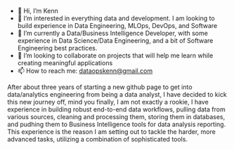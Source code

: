 - 👋 Hi, I’m Kenn
- 👀 I’m interested in everything data and development. I am looking to build experience in Data Engineering, MLOps, DevOps, and Software
- 🌱 I’m currently a Data/Business Intelligence Developer, with some experience in Data Science/Data Engineering, and a bit of Software Engineering best practices.
- 💞️ I’m looking to collaborate on projects that will help me learn while creating meaningful applications
- 📫 How to reach me: dataopskenn@gmail.com

<!---
dataopskenn/dataopskenn is a ✨ special ✨ repository because its `README.md` (this file) appears on your GitHub profile.
You can click the Preview link to take a look at your changes.
--->

After about three years of starting a new github page to get into data/analytics engineering from being a data analyst, I have decided to kick this new journey off, mind you finally, I am not exactly a rookie, I have experience in building robust end-to-end data workflows, pulling data from various sources, cleaning and processing them, storing them in databases, and pudhing them to Business Intelligence tools for data analysis reporting. This experience is the reason I am setting out to tackle the harder, more advanced tasks, utilizing a combination of sophisticated tools. 
